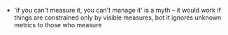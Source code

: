 - 'if you can't measure it, you can't manage it' is a myth – it would work if things are constrained only by visible measures, bot it ignores unknown metrics to those who measure